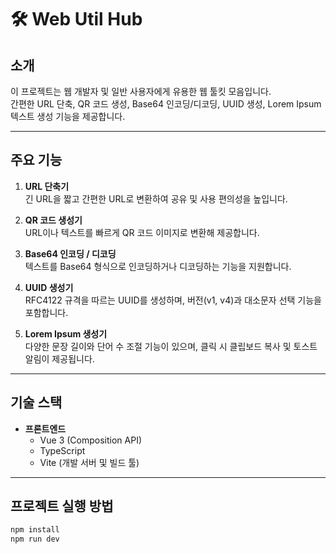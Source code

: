 # 🛠️ Web Util Hub

## 소개
이 프로젝트는 웹 개발자 및 일반 사용자에게 유용한 웹 툴킷 모음입니다.  
간편한 URL 단축, QR 코드 생성, Base64 인코딩/디코딩, UUID 생성, Lorem Ipsum 텍스트 생성 기능을 제공합니다.

---

## 주요 기능

1. **URL 단축기**  
   긴 URL을 짧고 간편한 URL로 변환하여 공유 및 사용 편의성을 높입니다.

2. **QR 코드 생성기**  
   URL이나 텍스트를 빠르게 QR 코드 이미지로 변환해 제공합니다.

3. **Base64 인코딩 / 디코딩**  
   텍스트를 Base64 형식으로 인코딩하거나 디코딩하는 기능을 지원합니다.

4. **UUID 생성기**  
   RFC4122 규격을 따르는 UUID를 생성하며, 버전(v1, v4)과 대소문자 선택 기능을 포함합니다.

5. **Lorem Ipsum 생성기**  
   다양한 문장 길이와 단어 수 조절 기능이 있으며, 클릭 시 클립보드 복사 및 토스트 알림이 제공됩니다.

---

## 기술 스택

- **프론트엔드**  
  - Vue 3 (Composition API)  
  - TypeScript  
  - Vite (개발 서버 및 빌드 툴)  

  
---

## 프로젝트 실행 방법

```bash
npm install
npm run dev
```